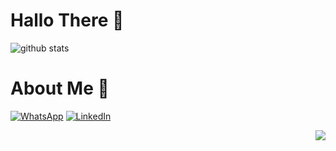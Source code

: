 # Hallo There 👋

![github stats](https://github-readme-stats.vercel.app/api?username=FLAMEZOMBIE&show_icons=true&theme=radical)

# About Me :tada:

[![WhatsApp](https://cdn3.iconfinder.com/data/icons/social-media-chamfered-corner/154/whatsapp-24.png)](https://wa.me/628157642183)
[![LinkedIn](https://cdn3.iconfinder.com/data/icons/social-media-chamfered-corner/154/linkedin-24.png)](https://www.linkedin.com/in/ulza-paramarta-22a7691b2/)

<img src="https://komarev.com/ghpvc/?username=FLAMEZOMBIE&color=blue&style=flat-square" align="right" />
